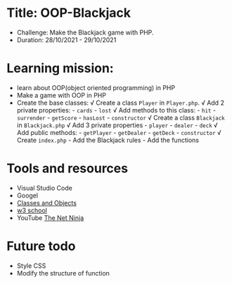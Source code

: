 # Title: OOP-Blackjack

- Challenge: Make the Blackjack game with PHP.
- Duration: 28/10/2021 - 29/10/2021

# Learning mission:
- learn about OOP(object oriented programming) in PHP
- Make a game with OOP in PHP
- Create the base classes:
    √ Create a class  `Player` in `Player.php`.
    √ Add 2 private properties:
        - `cards` 
        - `lost` 
    √ Add methods to this class: 
	    - `hit`
	    - `surrender`
	    - `getScore`
	    - `hasLost`
        - `constructor`
    √ Create a class `Blackjack` in `Blackjack.php`
    √ Add 3 private properties 
        - `player`
        - `dealer` 
        - `deck`
    √ Add public methods:
        - `getPlayer`
        - `getDealer`
        - `getDeck`
        - `constructor`
    √  Create `index.php`
        - Add the Blackjack rules 
        - Add the functions

# Tools and resources
- Visual Studio Code
- Googel
- [Classes and Objects](https://www.php.net/manual/en/language.oop5.php)
- [w3 school](https://www.w3schools.com/php/php_oop_what_is.asp)
- YouTube [The Net Ninja](https://www.youtube.com/c/TheNetNinja)

# Future todo
- Style CSS
- Modify the structure of function

